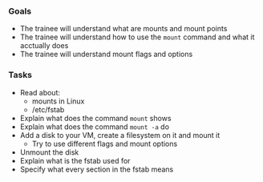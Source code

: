 ### Goals
- The trainee will understand what are mounts and mount points 
- The trainee will understand how to use the `mount` command and what it acctually does 
- The trainee will understand mount flags and options

### Tasks
- Read about:
  - mounts in Linux
  - /etc/fstab
- Explain what does the command `mount` shows
- Explain what does the command `mount -a` do
- Add a disk to your VM, create a filesystem on it and mount it
  - Try to use different flags and mount options
- Unmount the disk
- Explain what is the fstab used for
- Specify what every section in the fstab means
